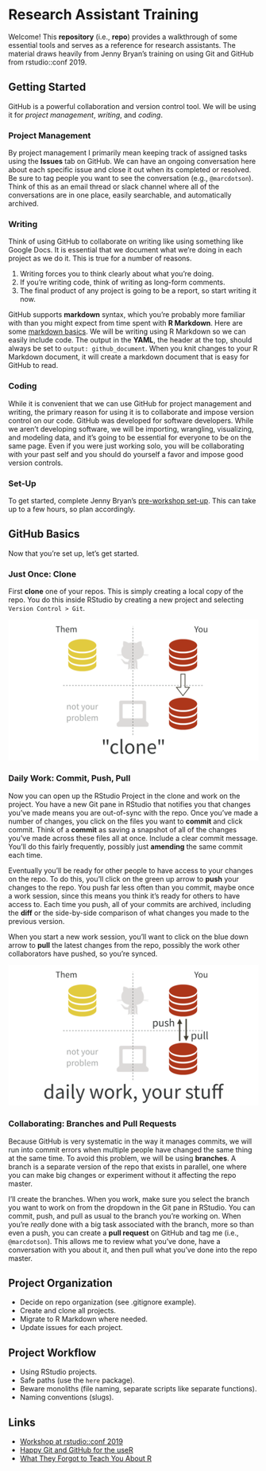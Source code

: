 Research Assistant Training
================

Welcome\! This **repository** (i.e., **repo**) provides a walkthrough of
some essential tools and serves as a reference for research assistants.
The material draws heavily from Jenny Bryan’s training on using Git and
GitHub from rstudio::conf 2019.

## Getting Started

GitHub is a powerful collaboration and version control tool. We will be
using it for *project management*, *writing*, and *coding*.

### Project Management

By project management I primarily mean keeping track of assigned tasks
using the **Issues** tab on GitHub. We can have an ongoing conversation
here about each specific issue and close it out when its completed or
resolved. Be sure to tag people you want to see the conversation (e.g.,
`@marcdotson`). Think of this as an email thread or slack channel where
all of the conversations are in one place, easily searchable, and
automatically archived.

### Writing

Think of using GitHub to collaborate on writing like using something
like Google Docs. It is essential that we document what we’re doing in
each project as we do it. This is true for a number of reasons.

1.  Writing forces you to think clearly about what you’re doing.
2.  If you’re writing code, think of writing as long-form comments.
3.  The final product of any project is going to be a report, so start
    writing it now.

GitHub supports **markdown** syntax, which you’re probably more familiar
with than you might expect from time spent with **R Markdown**. Here are
some [markdown
basics](https://rmarkdown.rstudio.com/authoring_basics.html). We will be
writing using R Markdown so we can easily include code. The output in
the **YAML**, the header at the top, should always be set to `output:
github_document`. When you knit changes to your R Markdown document, it
will create a markdown document that is easy for GitHub to read.

### Coding

While it is convenient that we can use GitHub for project management and
writing, the primary reason for using it is to collaborate and impose
version control on our code. GitHub was developed for software
developers. While we aren’t developing software, we will be importing,
wrangling, visualizing, and modeling data, and it’s going to be
essential for everyone to be on the same page. Even if you were just
working solo, you will be collaborating with your past self and you
should do yourself a favor and impose good version controls.

### Set-Up

To get started, complete Jenny Bryan’s [pre-workshop
set-up](https://happygitwithr.com/workshops.html?mkt_tok=eyJpIjoiT1RVelptVTNZams0T0dZMiIsInQiOiJlR0orVlVpaHZsRlwveWh5QUJPN2U1Q3BcL0pHVHo5RXJ5UkhabFlwVXM4NlEwcHhRTENQZmVxaEEyNnVLSkRFTTdVa0hyNjk4MkFHYUU1Nkt5VXNtRm9heFM3N3dnUFplZ1V5anpRTWdnWDVscE1lOUR6VzBHaGFQOUFhOGd1QkN3In0=#pre-workshop-set-up).
This can take up to a few hours, so plan accordingly.

## GitHub Basics

Now that you’re set up, let’s get started.

### Just Once: Clone

First **clone** one of your repos. This is simply creating a local copy
of the repo. You do this inside RStudio by creating a new project and
selecting `Version Control > Git`.

![](Figures/clone.png)

### Daily Work: Commit, Push, Pull

Now you can open up the RStudio Project in the clone and work on the
project. You have a new Git pane in RStudio that notifies you that
changes you’ve made means you are out-of-sync with the repo. Once you’ve
made a number of changes, you click on the files you want to **commit**
and click commit. Think of a **commit** as saving a snapshot of all of
the changes you’ve made across these files all at once. Include a clear
commit message. You’ll do this fairly frequently, possibly just
**amending** the same commit each time.

Eventually you’ll be ready for other people to have access to your
changes on the repo. To do this, you’ll click on the green up arrow to
**push** your changes to the repo. You push far less often than you
commit, maybe once a work session, since this means you think it’s ready
for others to have access to. Each time you push, all of your commits
are archived, including the **diff** or the side-by-side comparison of
what changes you made to the previous version.

When you start a new work session, you’ll want to click on the blue down
arrow to **pull** the latest changes from the repo, possibly the work
other collaborators have pushed, so you’re synced.

![](Figures/daily-work.png)

### Collaborating: Branches and Pull Requests

Because GitHub is very systematic in the way it manages commits, we will
run into commit errors when multiple people have changed the same thing
at the same time. To avoid this problem, we will be using **branches**.
A branch is a separate version of the repo that exists in parallel, one
where you can make big changes or experiment without it affecting the
repo master.

I’ll create the branches. When you work, make sure you select the branch
you want to work on from the dropdown in the Git pane in RStudio. You
can commit, push, and pull as usual to the branch you’re working on.
When you’re *really* done with a big task associated with the branch,
more so than even a push, you can create a **pull request** on GitHub
and tag me (i.e., `@marcdotson`). This allows me to review what you’ve
done, have a conversation with you about it, and then pull what you’ve
done into the repo master.

## Project Organization

  - Decide on repo organization (see .gitignore example).
  - Create and clone all projects.
  - Migrate to R Markdown where needed.
  - Update issues for each project.

## Project Workflow

  - Using RStudio projects.
  - Safe paths (use the `here` package).
  - Beware monoliths (file naming, separate scripts like separate
    functions).
  - Naming conventions (slugs).

## Links

  - [Workshop at
    rstudio::conf 2019](https://jennybc.github.io/wtf-2019-rsc/)
  - [Happy Git and GitHub for the useR](https://happygitwithr.com)
  - [What They Forgot to Teach You About R](https://whattheyforgot.org)
